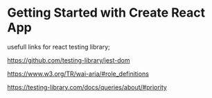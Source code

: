 # Getting Started with Create React App

usefull links for react testing library;

https://github.com/testing-library/jest-dom

https://www.w3.org/TR/wai-aria/#role_definitions

https://testing-library.com/docs/queries/about/#priority


